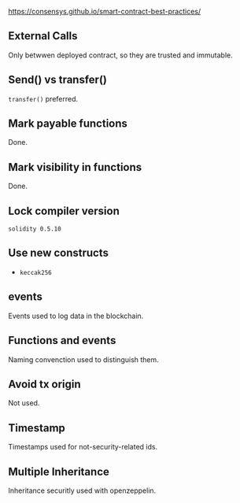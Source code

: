 https://consensys.github.io/smart-contract-best-practices/

## External Calls
Only betwwen deployed contract, so they are trusted and immutable. 

## Send() vs transfer()
`transfer()` preferred.

## Mark payable functions
Done.

## Mark visibility in functions 
Done.

## Lock compiler version
`solidity 0.5.10`

## Use new constructs 
- `keccak256`

## events
Events used to log data in the blockchain. 

## Functions and events
Naming convenction used to distinguish them.  

## Avoid tx origin
Not used. 

## Timestamp
Timestamps used for not-security-related ids. 

## Multiple Inheritance
Inheritance securitly used with openzeppelin.